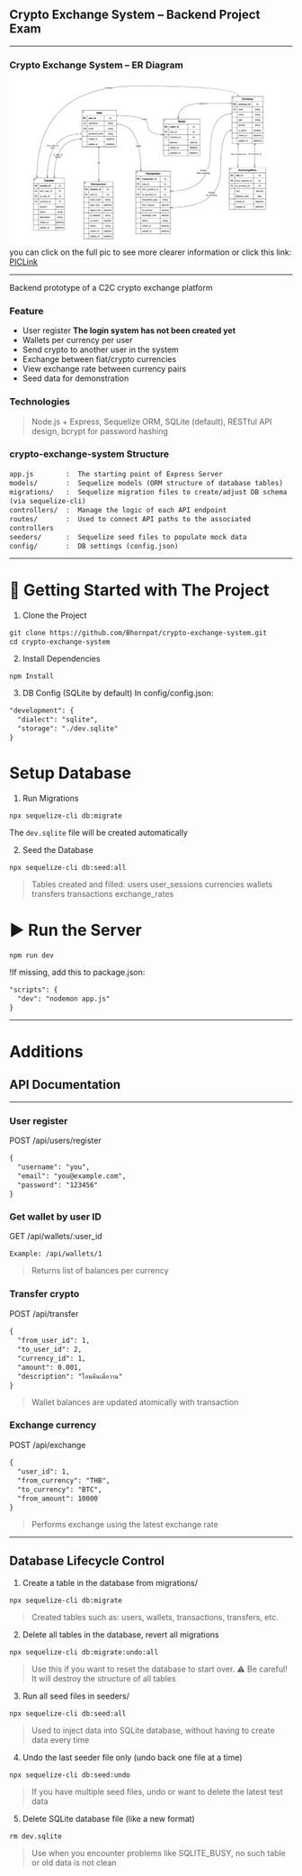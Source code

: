## Crypto Exchange System – Backend Project Exam 

---

### Crypto Exchange System – ER Diagram
![ERD](./ERD_Pic/crypto.drawio1.png)
you can click on the full pic to see more clearer information or click this link: [PICLink](./ERD_Pic/crypto.drawio1.png)

---

Backend prototype of a C2C crypto exchange platform

### Feature
- User register   **The login system has not been created yet**
- Wallets per currency per user
- Send crypto to another user in the system
- Exchange between fiat/crypto currencies
- View exchange rate between currency pairs
- Seed data for demonstration

### Technologies
>Node.js + Express, 
Sequelize ORM, 
SQLite (default), 
RESTful API design, 
bcrypt for password hashing

### crypto-exchange-system Structure
```
app.js        :  The starting point of Express Server
models/       :  Sequelize models (ORM structure of database tables)
migrations/   :  Sequelize migration files to create/adjust DB schema (via sequelize-cli)
controllers/  :  Manage the logic of each API endpoint
routes/       :  Used to connect API paths to the associated controllers
seeders/      :  Sequelize seed files to populate mock data
config/       :  DB settings (config.json)
```
---


# 🚀 Getting Started with The Project

1. Clone the Project
```
git clone https://github.com/Bhornpat/crypto-exchange-system.git
cd crypto-exchange-system
```

2. Install Dependencies
```
npm Install
```

3. DB Config (SQLite by default) 
In config/config.json:
```
"development": {
  "dialect": "sqlite",
  "storage": "./dev.sqlite"
}
```

# Setup Database

1. Run Migrations

```
npx sequelize-cli db:migrate
```
The `dev.sqlite` file will be created automatically


2. Seed the Database

```
npx sequelize-cli db:seed:all
```
> Tables created and filled:
users 
user_sessions
currencies 
wallets   
transfers
transactions 
exchange_rates


# ▶️ Run the Server
```
npm run dev
```
!If missing, add this to package.json:
```
"scripts": {
  "dev": "nodemon app.js"
}
```

---

# Additions

## API Documentation
----
### User register

POST /api/users/register
```
{
  "username": "you",
  "email": "you@example.com",
  "password": "123456"
}
```

### Get wallet by user ID

GET /api/wallets/:user_id
```
Example: /api/wallets/1
```
>Returns list of balances per currency


### Transfer crypto

POST /api/transfer

```
{
  "from_user_id": 1,
  "to_user_id": 2,
  "currency_id": 1,
  "amount": 0.001,
  "description": "โอนคืนเมื่อวาน"
}
```
>Wallet balances are updated atomically with transaction


### Exchange currency

POST /api/exchange

```
{
  "user_id": 1,
  "from_currency": "THB",
  "to_currency": "BTC",
  "from_amount": 10000
}
```
>Performs exchange using the latest exchange rate

---

## Database Lifecycle Control

1. Create a table in the database from migrations/
```
npx sequelize-cli db:migrate
```
>Created tables such as: users, wallets, transactions, transfers, etc.


2. Delete all tables in the database, revert all migrations
```
npx sequelize-cli db:migrate:undo:all
```
>Use this if you want to reset the database to start over. ⚠️ Be careful! It will destroy the structure of all tables 


3. Run all seed files in seeders/
```
npx sequelize-cli db:seed:all
```
>Used to inject data into SQLite database, without having to create data every time


4. Undo the last seeder file only (undo back one file at a time)
```
npx sequelize-cli db:seed:undo
```
>If you have multiple seed files, undo or want to delete the latest test data


5. Delete SQLite database file (like a new format)
```
rm dev.sqlite
```
>Use when you encounter problems like SQLITE_BUSY, no such table or old data is not clean
